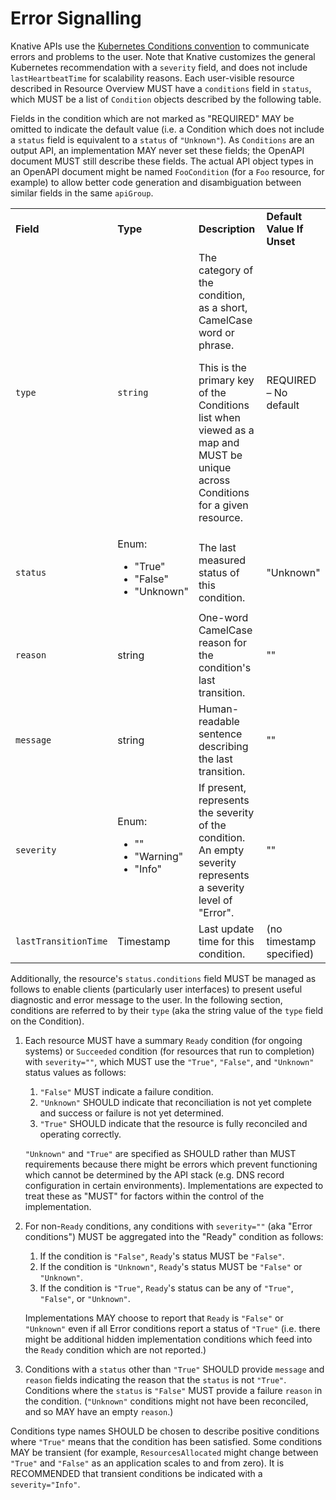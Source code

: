# Error Signalling

<!-- copied from ../serving/knative-api-specification-1.0.md#error-signalling -->

Knative APIs use the
[Kubernetes Conditions convention](https://github.com/kubernetes/community/blob/master/contributors/devel/sig-architecture/api-conventions.md#typical-status-properties)
to communicate errors and problems to the user. Note that Knative customizes the
general Kubernetes recommendation with a `severity` field, and does not include
`lastHeartbeatTime` for scalability reasons. Each user-visible resource
described in Resource Overview MUST have a `conditions` field in `status`, which
MUST be a list of `Condition` objects described by the following table.

Fields in the condition which are not marked as "REQUIRED" MAY be omitted to
indicate the default value (i.e. a Condition which does not include a `status`
field is equivalent to a `status` of `"Unknown"`). As `Conditions` are an output
API, an implementation MAY never set these fields; the OpenAPI document MUST
still describe these fields. The actual API object types in an OpenAPI document
might be named `FooCondition` (for a `Foo` resource, for example) to allow
better code generation and disambiguation between similar fields in the same
`apiGroup`.

<table>
  <tr>
   <td><strong>Field</strong>
   </td>
   <td><strong>Type</strong>
   </td>
   <td><strong>Description</strong>
   </td>
   <td><strong>Default Value If Unset</strong>
   </td>
  </tr>
  <tr>
   <td><code>type</code>
   </td>
   <td><code>string</code>
   </td>
   <td>The category of the condition, as a short, CamelCase word or phrase.
<p>
This is the primary key of the Conditions list when viewed as a map and MUST be
unique across Conditions for a given resource.
   </td>
   <td>REQUIRED – No default
   </td>
  </tr>
  <tr>
   <td><code>status</code>
   </td>
   <td>Enum:<ul>

<li>"True"
<li>"False"
<li>"Unknown"</li></ul>

   </td>
   <td>The last measured status of this condition.
   </td>
   <td>"Unknown"
   </td>
  </tr>
  <tr>
   <td><code>reason</code>
   </td>
   <td>string
   </td>
   <td>One-word CamelCase reason for the condition's last transition.
   </td>
   <td>""
   </td>
  </tr>
  <tr>
   <td><code>message</code>
   </td>
   <td>string
   </td>
   <td>Human-readable sentence describing the last transition.
   </td>
   <td>""
   </td>
  </tr>
  <tr>
   <td><code>severity</code>
   </td>
   <td>Enum:<ul>

<li>""
<li>"Warning"
<li>"Info"</li></ul>

   </td>
   <td>If present, represents the severity of the condition. An empty severity represents a severity level of "Error". 
   </td>
   <td>""
   </td>
  </tr>
  <tr>
   <td><code>lastTransitionTime</code>
   </td>
   <td>Timestamp
   </td>
   <td>Last update time for this condition.
   </td>
   <td>(no timestamp specified)
   </td>
  </tr>
</table>

Additionally, the resource's `status.conditions` field MUST be managed as
follows to enable clients (particularly user interfaces) to present useful
diagnostic and error message to the user. In the following section, conditions
are referred to by their `type` (aka the string value of the `type` field on the
Condition).

1.  Each resource MUST have a summary `Ready` condition (for ongoing systems) or
    `Succeeded` condition (for resources that run to completion) with
    `severity=""`, which MUST use the `"True"`, `"False"`, and `"Unknown"`
    status values as follows:

    1.  `"False"` MUST indicate a failure condition.
    1.  `"Unknown"` SHOULD indicate that reconciliation is not yet complete and
        success or failure is not yet determined.
    1.  `"True"` SHOULD indicate that the resource is fully reconciled and
        operating correctly.

    `"Unknown"` and `"True"` are specified as SHOULD rather than MUST
    requirements because there might be errors which prevent functioning which
    cannot be determined by the API stack (e.g. DNS record configuration in
    certain environments). Implementations are expected to treat these as "MUST"
    for factors within the control of the implementation.

1.  For non-`Ready` conditions, any conditions with `severity=""` (aka "Error
    conditions") MUST be aggregated into the "Ready" condition as follows:

    1.  If the condition is `"False"`, `Ready`'s status MUST be `"False"`.
    1.  If the condition is `"Unknown"`, `Ready`'s status MUST be `"False"` or
        `"Unknown"`.
    1.  If the condition is `"True"`, `Ready`'s status can be any of `"True"`,
        `"False"`, or `"Unknown"`.

    Implementations MAY choose to report that `Ready` is `"False"` or
    `"Unknown"` even if all Error conditions report a status of `"True"` (i.e.
    there might be additional hidden implementation conditions which feed into
    the `Ready` condition which are not reported.)

1.  Conditions with a `status` other than `"True"` SHOULD provide `message` and
    `reason` fields indicating the reason that the `status` is not `"True"`.
    Conditions where the `status` is `"False"` MUST provide a failure `reason`
    in the condition. (`"Unknown"` conditions might not have been reconciled,
    and so MAY have an empty `reason`.)

Conditions type names SHOULD be chosen to describe positive conditions where
`"True"` means that the condition has been satisfied. Some conditions MAY be
transient (for example, `ResourcesAllocated` might change between `"True"` and
`"False"` as an application scales to and from zero). It is RECOMMENDED that
transient conditions be indicated with a `severity="Info"`.
